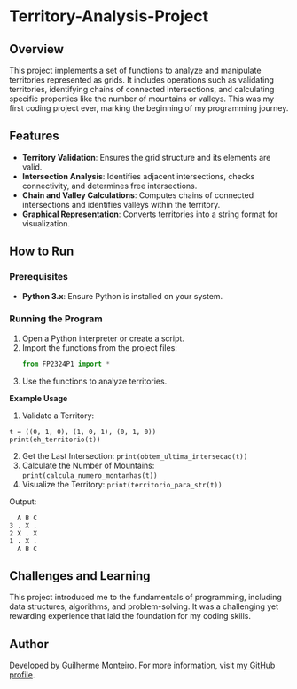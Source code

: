 # Territory-Analysis-Project

## Overview

This project implements a set of functions to analyze and manipulate territories represented as grids. It includes operations such as validating territories, identifying chains of connected intersections, and calculating specific properties like the number of mountains or valleys. This was my first coding project ever, marking the beginning of my programming journey.

## Features

- **Territory Validation**: Ensures the grid structure and its elements are valid.
- **Intersection Analysis**: Identifies adjacent intersections, checks connectivity, and determines free intersections.
- **Chain and Valley Calculations**: Computes chains of connected intersections and identifies valleys within the territory.
- **Graphical Representation**: Converts territories into a string format for visualization.

## How to Run

### Prerequisites

- **Python 3.x**: Ensure Python is installed on your system.

### Running the Program

1. Open a Python interpreter or create a script.
2. Import the functions from the project files:
   ```python
   from FP2324P1 import *
   ```
3. Use the functions to analyze territories.

**Example Usage**
1. Validate a Territory:
```
t = ((0, 1, 0), (1, 0, 1), (0, 1, 0))
print(eh_territorio(t))
```
2. Get the Last Intersection:
`print(obtem_ultima_intersecao(t))`
3. Calculate the Number of Mountains:
`print(calcula_numero_montanhas(t))`
4. Visualize the Territory:
`print(territorio_para_str(t))`

Output:
```
  A B C
3 . X .
2 X . X
1 . X .
  A B C
```

## Challenges and Learning
This project introduced me to the fundamentals of programming, including data structures, algorithms, and problem-solving. It was a challenging yet rewarding experience that laid the foundation for my coding skills.

## Author
Developed by Guilherme Monteiro. For more information, visit [my GitHub profile](https://github.com/Monteir016).

